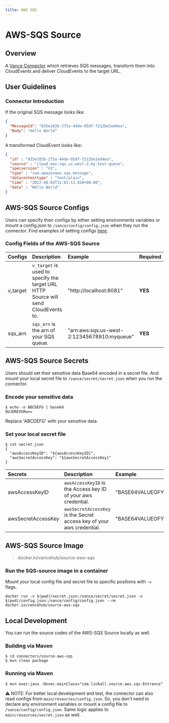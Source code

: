 ```yaml
---
title: AWS SQS
---
```


# AWS-SQS Source 

## Overview

A [Vance Connector][vc] which retrieves SQS messages, transform them into CloudEvents and deliver CloudEvents to the target URL.

## User Guidelines

### Connector Introduction

If the original SQS message looks like:

```json
{
  "MessageId": "035e183b-275a-44de-95df-f212be1ed4ea",
  "Body": "Hello World"
}
```

A transformed CloudEvent looks like:

``` json
{
  "id" : "035e183b-275a-44de-95df-f212be1ed4ea",
  "source" : "cloud.aws.sqs.us-west-2.my-test-queue",
  "specversion" : "V1",
  "type" : "com.amazonaws.sqs.message",
  "datacontenttype" : "text/plain",
  "time" : "2022-08-02T11:01:13.828+08:00",
  "data" : "Hello World"
}
```

## AWS-SQS Source Configs

Users can specify their configs by either setting environments variables or mount a config.json to
`/vance/config/config.json` when they run the connector. Find examples of setting configs [here][config].

### Config Fields of the AWS-SQS Source

| Configs   | Description                                                                     | Example                 | Required                 |
|:----------|:--------------------------------------------------------------------------------|:------------------------|:------------------------|
| v_target  | `v_target` is used to specify the target URL HTTP Source will send CloudEvents to. | "http://localhost:8081" |**YES** |
| sqs_arn    | `sqs_arn` is the arn of your SQS queue.  | "arn:aws:sqs:us-west-2:12345678910:myqueue"                   |**YES** |

## AWS-SQS Source Secrets

Users should set their sensitive data Base64 encoded in a secret file. And mount your local secret file to `/vance/secret/secret.json` when you run the connector.

### Encode your sensitive data

```shell
$ echo -n ABCDEFG | base64
QUJDREVGRw==
```

Replace 'ABCDEFG' with your sensitive data.

### Set your local secret file

```shell
$ cat secret.json
{
  "awsAccessKeyID": "${awsAccessKeyID}",
  "awsSecretAccessKey": "${awsSecretAccessKey}"
}
```

| Secrets   | Description                                                                     | Example                 | Required                 |
|:----------|:--------------------------------------------------------------------------------|:------------------------|:------------------------|
| awsAccessKeyID  | `awsAccessKeyID` is the Access key ID of your aws credential. | "BASE64VALUEOFYOURACCESSKEY=" |**YES** |
| awsSecretAccessKey    | `awsSecretAccessKey` is the Secret access key of your aws credential. | "BASE64VALUEOFYOURSECRETKEY="                  |**YES** |


## AWS-SQS Source Image

> docker.io/vancehub/source-aws-sqs

### Run the SQS-source image in a container

Mount your local config file and secret file to specific positions with `-v` flags.

```shell
docker run -v $(pwd)/secret.json:/vance/secret/secret.json -v $(pwd)/config.json:/vance/config/config.json --rm docker.io/vancehub/source-aws-sqs
```

## Local Development

You can run the source codes of the AWS-SQS Source locally as well.

### Building via Maven

```shell
$ cd connectors/source-aws-sqs
$ mvn clean package
```

### Running via Maven

```shell
$ mvn exec:java -Dexec.mainClass="com.linkall.source.aws.sqs.Entrance"
```

⚠️ NOTE: For better local development and test, the connector can also read configs from `main/resources/config.json`. So, you don't need to 
declare any environment variables or mount a config file to `/vance/config/config.json`. Same logic applies to `main/resources/secret.json` as well.

[vc]: https://github.com/linkall-labs/vance-docs/blob/main/docs/concept.md
[config]: https://github.com/linkall-labs/vance-docs/blob/main/docs/connector.md